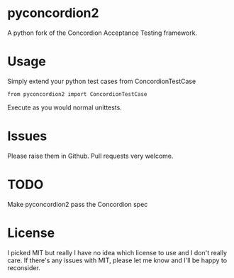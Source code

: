pyconcordion2
=============

A python fork of the Concordion Acceptance Testing framework.

Usage
=====

Simply extend your python test cases from ConcordionTestCase

`from pyconcordion2 import ConcordionTestCase`

Execute as you would normal unittests.

Issues
======

Please raise them in Github. Pull requests very welcome.

TODO
====

Make pyconcordion2 pass the Concordion spec

License
=======

I picked MIT but really I have no idea which license to use and I don't really care. If there's any issues with MIT,
please let me know and I'll be happy to reconsider.
